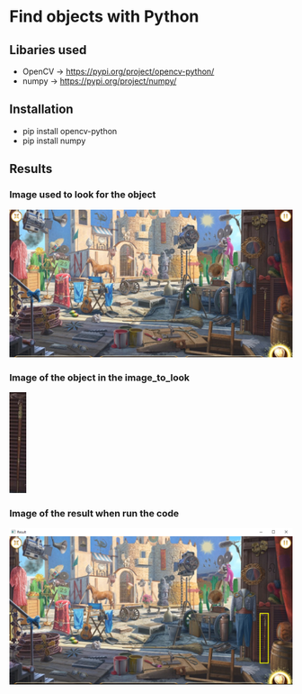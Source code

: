 # Find objects with Python

## Libaries used

- OpenCV -> https://pypi.org/project/opencv-python/
- numpy -> https://pypi.org/project/numpy/

## Installation

- pip install opencv-python
- pip install numpy

## Results

### Image used to look for the object
![image_to_look](image_to_look.png)

### Image of the object in the image_to_look
![image_to_find](image_to_find.png)

### Image of the result when run the code
![result_of_code](result_of_code.png)
